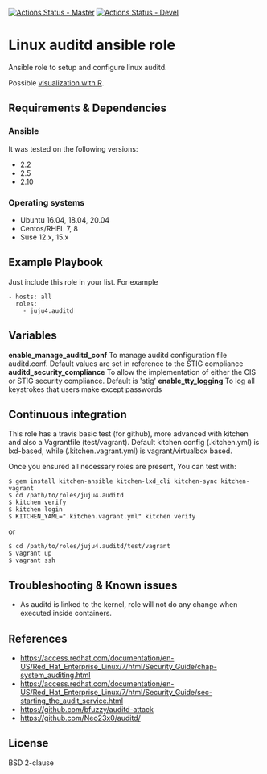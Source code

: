 [![Actions Status - Master](https://github.com/juju4/ansible-auditd/workflows/AnsibleCI/badge.svg)](https://github.com/juju4/ansible-auditd/actions?query=branch%3Amaster)
[![Actions Status - Devel](https://github.com/juju4/ansible-auditd/workflows/AnsibleCI/badge.svg?branch=devel)](https://github.com/juju4/ansible-auditd/actions?query=branch%3Adevel)

# Linux auditd ansible role

Ansible role to setup and configure linux auditd.

Possible [visualization with R](https://security-plus-data-science.blogspot.ca/2017/05/audit-record-fields-visualized.html).

## Requirements & Dependencies

### Ansible
It was tested on the following versions:
 * 2.2
 * 2.5
 * 2.10

### Operating systems

* Ubuntu 16.04, 18.04, 20.04
* Centos/RHEL 7, 8
* Suse 12.x, 15.x

## Example Playbook

Just include this role in your list.
For example

```
- hosts: all
  roles:
    - juju4.auditd
```

## Variables

**enable_manage_auditd_conf** To manage auditd configuration file auditd.conf. Default values are set in reference to the STIG compliance
**auditd_security_compliance** To allow the implementation of either the CIS or STIG security compliance. Default is 'stig'
**enable_tty_logging** To log all keystrokes that users make except passwords

## Continuous integration

This role has a travis basic test (for github), more advanced with kitchen and also a Vagrantfile (test/vagrant).
Default kitchen config (.kitchen.yml) is lxd-based, while (.kitchen.vagrant.yml) is vagrant/virtualbox based.

Once you ensured all necessary roles are present, You can test with:
```
$ gem install kitchen-ansible kitchen-lxd_cli kitchen-sync kitchen-vagrant
$ cd /path/to/roles/juju4.auditd
$ kitchen verify
$ kitchen login
$ KITCHEN_YAML=".kitchen.vagrant.yml" kitchen verify
```
or
```
$ cd /path/to/roles/juju4.auditd/test/vagrant
$ vagrant up
$ vagrant ssh
```

## Troubleshooting & Known issues

* As auditd is linked to the kernel, role will not do any change when executed inside containers.

## References

* https://access.redhat.com/documentation/en-US/Red_Hat_Enterprise_Linux/7/html/Security_Guide/chap-system_auditing.html
* https://access.redhat.com/documentation/en-US/Red_Hat_Enterprise_Linux/7/html/Security_Guide/sec-starting_the_audit_service.html
* https://github.com/bfuzzy/auditd-attack
* https://github.com/Neo23x0/auditd/

## License

BSD 2-clause
